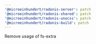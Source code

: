 ```yaml
---
'@microeinhundert/radonis-server': patch
'@microeinhundert/radonis-shared': patch
'@microeinhundert/radonis-unocss': patch
'@microeinhundert/radonis-build': patch
---
```


Remove usage of fs-extra
